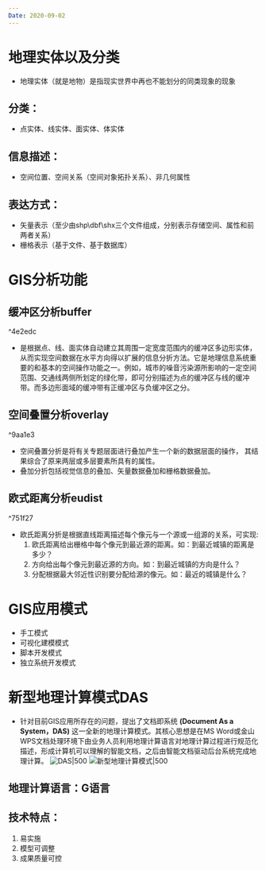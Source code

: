 ```yaml
---
Date: 2020-09-02
---
```

# 地理实体以及分类
* 地理实体（就是地物）是指现实世界中再也不能划分的同类现象的现象
## 分类：
* 点实体、线实体、面实体、体实体
## 信息描述：
* 空间位置、空间关系（空间对象拓扑关系）、非几何属性
## 表达方式：
- 矢量表示（至少由shp\dbf\shx三个文件组成，分别表示存储空间、属性和前两者关系）
- 栅格表示（基于文件、基于数据库）
# GIS分析功能
## 缓冲区分析buffer

^4e2edc

* 是根据点、线、面实体自动建立其周围一定宽度范围内的缓冲区多边形实体，从而实现空间数据在水平方向得以扩展的信息分折方法。它是地理信息系统重要的和基本的空间操作功能之一。例如，城市的噪音污染源所影响的一定空间范围、交通线两侧所划定的绿化带，即可分别描述为点的缓冲区与线的缓冲带。而多边形面域的缓冲带有正缓冲区与负缓冲区之分。
## 空间叠置分析overlay

^9aa1e3

* 空间叠置分折是将有关专题层面进行叠加产生一个新的数据层面的操作， 其结果综合了原来两层或多层要素所具有的属性。 
* 叠加分折包括视觉信息的叠加、矢量数据叠加和栅格数据叠加。
## 欧式距离分析eudist

^751f27

* 欧氏距离分折是根据直线距离描述每个像元与一个源或一组源的关系，可实现:
	1. 欧氏距离给出栅格中每个像元到最近源的距离。如：到最近城镇的距离是多少？
	2. 方向给出每个像元到最近源的方向。如：到最近城镇的方向是什么？ 
	3. 分配根据最大邻近性识别要分配给源的像元。如：最近的城镇是什么？
# GIS应用模式
- 手工模式
- 可视化建模模式
- 脚本开发模式
- 独立系统开发模式
# 新型地理计算模式DAS
* 针对目前GIS应用所存在的问题，提出了文档即系统 **(Document As a System，DAS)** 这一全新的地理计算模式。其核心思想是在MS Word或金山WPS文档处理环境下由业务人员利用地理计算语言对地理计算过程进行规范化描述，形成计算机可以理解的智能文档，之后由智能文档驱动后台系统完成地理计算。
	![DAS|500](https://pub-94eece7237094db1a48a9e8c5773cafa.r2.dev/bensstudy/2025/06-202506072325051781749309905201.png)
	![新型地理计算模式|500](https://pub-94eece7237094db1a48a9e8c5773cafa.r2.dev/bensstudy/2025/06-202506072325510931749309951118.png)
## 地理计算语言：G语言
## 技术特点：
1. 易实施
2. 模型可调整
3. 成果质量可控